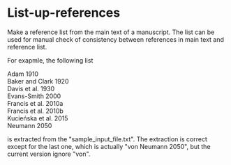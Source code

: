 # List-up-references
Make a reference list from the main text of a manuscript. The list can be used for manual check of consistency between references in main text and reference list. 

For exapmle, the following list 

Adam 1910  
Baker and Clark 1920  
Davis et al. 1930  
Evans-Smith 2000  
Francis et al. 2010a  
Francis et al. 2010b  
Kucieńska et al. 2015  
Neumann 2050  

is extracted from the "sample_input_file.txt". The extraction is correct except for the last one, which is actually "von Neumann 2050", but the current version ignore "von". 

